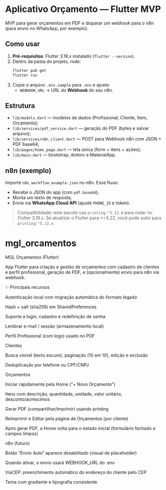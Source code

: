 # Aplicativo Orçamento — Flutter MVP

MVP para gerar orçamentos em PDF e disparar um webhook para o n8n (para envio no WhatsApp, por exemplo).

## Como usar

1. **Pré-requisitos**: Flutter 3.19.x instalado (`flutter --version`).
2. Dentro da pasta do projeto, rode:
   ```bash
   flutter pub get
   flutter run
   ```
3. Copie o arquivo `.env.sample` para `.env` e ajuste:
   - `WEBHOOK_URL` → URL do **Webhook** do seu n8n.

## Estrutura
- `lib/models.dart` — modelos de dados (Profissional, Cliente, Item, Orcamento);
- `lib/services/pdf_service.dart` — geração do PDF (bytes e salvar arquivo);
- `lib/services/n8n_client.dart` — POST para Webhook n8n com JSON + PDF base64;
- `lib/pages/home_page.dart` — tela única (form + itens + ações);
- `lib/main.dart` — bootstrap, dotenv e MaterialApp.

## n8n (exemplo)
Importe `n8n_workflow_example.json` no n8n. Esse fluxo:
- Recebe o JSON do app (com `pdf.base64`);
- Monta um texto de resposta;
- Envia via **WhatsApp Cloud API** (ajuste `PHONE_ID` e token).

> Compatibilidade: este pacote usa `printing:^5.12.0` para rodar no Flutter 3.19.x. 
> Se atualizar o Flutter para >=3.22, você pode subir para `printing:^5.13.x`.
# mgl_orcamentos



MGL Orçamentos (Flutter)

App Flutter para criação e gestão de orçamentos com cadastro de clientes e perfil profissional, geração de PDF, e (opcionalmente) envio para n8n via webhook.

✨ Principais recursos

Autenticação local com migração automática do formato legado

Hash + salt (sha256) em SharedPreferences

Suporte a login, cadastro e redefinição de senha

Lembrar e-mail / sessão (armazenamento local)

Perfil Profissional (com logo) usado no PDF

Clientes

Busca visível (texto escuro), paginação (10 em 10), edição e exclusão

Deduplicação por telefone ou CPF/CNPJ

Orçamentos

Iniciar rapidamente pela Home (“+ Novo Orçamento”)

Itens com descrição, quantidade, unidade, valor unitário, desconto/acréscimos

Gerar PDF (compartilhar/imprimir) usando printing

Reimprimir e Editar pela página de Orçamentos (por cliente)

Após gerar PDF, a Home volta para o estado inicial (formulário fechado e campos limpos)

n8n (futuro)

Botão “Envio Auto” aparece desabilitado (visual de placeholder)

Quando ativar, o envio usará WEBHOOK_URL do .env

ViaCEP: preenchimento automático do endereço do cliente pelo CEP

Tema com gradiente e tipografia consistente
